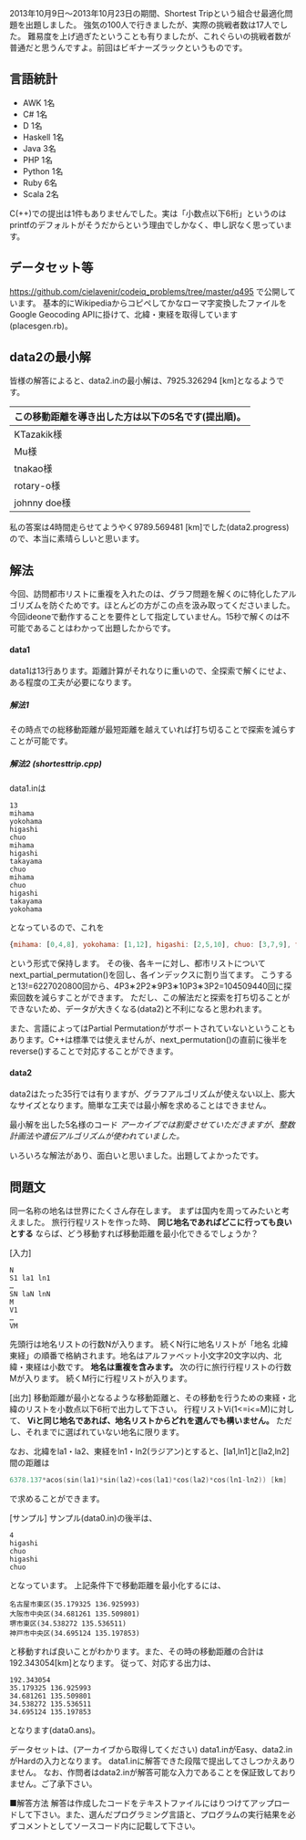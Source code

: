 2013年10月9日〜2013年10月23日の期間、Shortest Tripという組合せ最適化問題を出題しました。
強気の100人で行きましたが、実際の挑戦者数は17人でした。
難易度を上げ過ぎたということも有りましたが、これぐらいの挑戦者数が普通だと思うんですよ。前回はビギナーズラックというものです。

## 言語統計
* AWK 1名
* C\# 1名
* D 1名
* Haskell 1名
* Java 3名
* PHP 1名
* Python 1名
* Ruby 6名
* Scala 2名

C(++)での提出は1件もありませんでした。実は「小数点以下6桁」というのはprintfのデフォルトがそうだからという理由でしかなく、申し訳なく思っています。

## データセット等
<https://github.com/cielavenir/codeiq_problems/tree/master/q495>
で公開しています。
基本的にWikipediaからコピペしてかなローマ字変換したファイルをGoogle Geocoding APIに掛けて、北緯・東経を取得しています(placesgen.rb)。

## data2の最小解
皆様の解答によると、data2.inの最小解は、7925.326294 [km]となるようです。

|この移動距離を導き出した方は以下の5名です(提出順)。|
|:--|
|KTazakik様|
|Mu様|
|tnakao様|
|rotary-o様|
|johnny doe様|

私の答案は4時間走らせてようやく9789.569481 [km]でした(data2.progress)ので、本当に素晴らしいと思います。

## 解法
今回、訪問都市リストに重複を入れたのは、グラフ問題を解くのに特化したアルゴリズムを防ぐためです。ほとんどの方がこの点を汲み取ってくださいました。
今回ideoneで動作することを要件として指定していません。15秒で解くのは不可能であることはわかって出題したからです。

#### data1
data1は13行あります。距離計算がそれなりに重いので、全探索で解くにせよ、ある程度の工夫が必要になります。

##### 解法1
その時点での総移動距離が最短距離を越えていれば打ち切ることで探索を減らすことが可能です。

##### 解法2 (shortesttrip.cpp)
data1.inは

```
13
mihama
yokohama
higashi
chuo
mihama
higashi
takayama
chuo
mihama
chuo
higashi
takayama
yokohama
```

となっているので、これを

~~~javascript
{mihama: [0,4,8], yokohama: [1,12], higashi: [2,5,10], chuo: [3,7,9], takayama: [6,11]}
~~~

という形式で保持します。
その後、各キーに対し、都市リストについてnext_partial_permutation()を回し、各インデックスに割り当てます。
こうすると13!=6227020800回から、4P3&lowast;2P2&lowast;9P3&lowast;10P3&lowast;3P2=104509440回に探索回数を減らすことができます。
ただし、この解法だと探索を打ち切ることができないため、データが大きくなる(data2)と不利になると思われます。

また、言語によってはPartial Permutationがサポートされていないということもあります。C++は標準では使えませんが、next_permutation()の直前に後半をreverse()することで対応することができます。

#### data2

data2はたった35行では有りますが、グラフアルゴリズムが使えない以上、膨大なサイズとなります。簡単な工夫では最小解を求めることはできません。

最小解を出した5名様のコード _アーカイブでは割愛させていただきますが、整数計画法や遺伝アルゴリズムが使われていました。_

いろいろな解法があり、面白いと思いました。出題してよかったです。

## 問題文
同一名称の地名は世界にたくさん存在します。
まずは国内を周ってみたいと考えました。
旅行行程リストを作った時、 **同じ地名であればどこに行っても良いとする** ならば、どう移動すれば移動距離を最小化できるでしょうか？

[入力]

```
N
S1 la1 ln1
…
SN laN lnN
M
V1
…
VM
```

先頭行は地名リストの行数Nが入ります。
続くN行に地名リストが「地名 北緯 東経」の順番で格納されます。地名はアルファベット小文字20文字以内、北緯・東経は小数です。 **地名は重複を含みます。**
次の行に旅行行程リストの行数Mが入ります。
続くM行に行程リストが入ります。

[出力]
移動距離が最小となるような移動距離と、その移動を行うための東経・北緯のリストを小数点以下6桁で出力して下さい。
行程リストVi(1<=i<=M)に対して、 **Viと同じ地名であれば、地名リストからどれを選んでも構いません。** ただし、それまでに選ばれていない地名に限ります。

なお、北緯をla1・la2、東経をln1・ln2(ラジアン)とすると、[la1,ln1]と[la2,ln2]間の距離は

~~~c
6378.137*acos(sin(la1)*sin(la2)+cos(la1)*cos(la2)*cos(ln1-ln2)) [km]
~~~

で求めることができます。

[サンプル]
サンプル(data0.in)の後半は、

```
4
higashi
chuo
higashi
chuo
```

となっています。
上記条件下で移動距離を最小化するには、

```
名古屋市東区(35.179325 136.925993)
大阪市中央区(34.681261 135.509801)
堺市東区(34.538272 135.536511)
神戸市中央区(34.695124 135.197853)
```

と移動すれば良いことがわかります。また、その時の移動距離の合計は192.343054[km]となります。
従って、対応する出力は、

```
192.343054
35.179325 136.925993
34.681261 135.509801
34.538272 135.536511
34.695124 135.197853
```

となります(data0.ans)。

データセットは、(アーカイブから取得してください)
data1.inがEasy、data2.inがHardの入力となります。
data1.inに解答できた段階で提出してさしつかえありません。
なお、作問者はdata2.inが解答可能な入力であることを保証致しておりません。ご了承下さい。

■解答方法
解答は作成したコードをテキストファイルにはりつけてアップロードして下さい。また、選んだプログラミング言語と、プログラムの実行結果を必ずコメントとしてソースコード内に記載して下さい。
